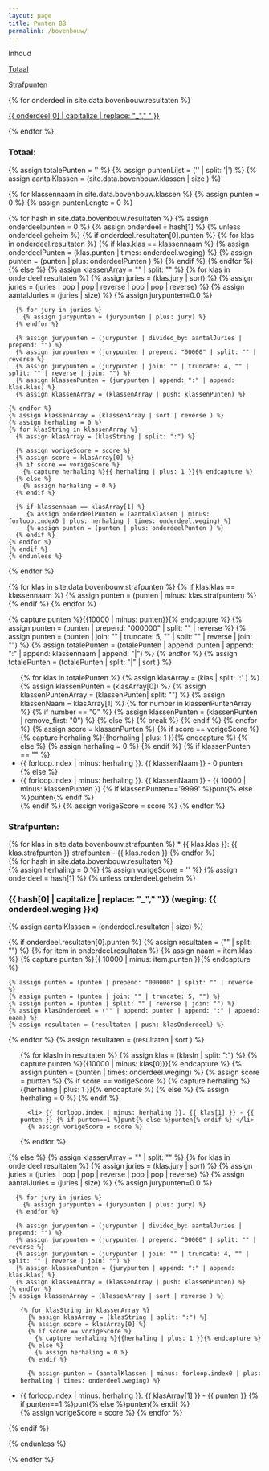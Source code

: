 ```yaml
---
layout: page
title: Punten BB
permalink: /bovenbouw/
---
```

<div class="inhoud">
<div class="kopje">Inhoud</div>
<p><a href="#Totaal">Totaal</a></p>
<p><a href="#Strafpunten">Strafpunten</a></p>
{% for onderdeel in site.data.bovenbouw.resultaten %}
<p><a href="#{{ onderdeel[0] | capitalize }}">{{ onderdeel[0] | capitalize | replace: "_"," " }}</a></p>
{% endfor %}
</div>

<h3><span id="Totaal">Totaal:</span></h3>
{% assign totalePunten = '' %}
{% assign puntenLijst = ('' | split: '|') %}
{% assign aantalKlassen = (site.data.bovenbouw.klassen | size ) %}

{% for klassennaam in site.data.bovenbouw.klassen %}
  {% assign punten = 0 %}
  {% assign puntenLengte = 0 %}

  {% for hash in site.data.bovenbouw.resultaten %}
  {% assign onderdeelpunten = 0 %}
  {% assign onderdeel = hash[1] %}
  {% unless onderdeel.geheim %}
  {% if onderdeel.resultaten[0].punten %}
    {% for klas in onderdeel.resultaten %}
	  {% if klas.klas == klassennaam %}
        {% assign onderdeelPunten = (klas.punten | times: onderdeel.weging) %}
        {% assign punten = (punten | plus: onderdeelPunten ) %}
      {% endif %}
    {% endfor %}
  {% else %}
    {% assign klassenArray = "" | split: "" %}
    {% for klas in onderdeel.resultaten %}
      {% assign juries = (klas.jury | sort) %}
      {% assign juries = (juries | pop | pop | reverse | pop | pop | reverse) %}
      {% assign aantalJuries = (juries | size) %}
      {% assign jurypunten=0.0 %}

      {% for jury in juries %}
        {% assign jurypunten = (jurypunten | plus: jury) %}
      {% endfor %}

      {% assign jurypunten = (jurypunten | divided_by: aantalJuries | prepend: "") %}
      {% assign jurypunten = (jurypunten | prepend: "00000" | split: "" | reverse %}
      {% assign jurypunten = (jurypunten | join: "" | truncate: 4, "" | split: "" | reverse | join: "") %}
      {% assign klassenPunten = (jurypunten | append: ":" | append: klas.klas) %}
      {% assign klassenArray = (klassenArray | push: klassenPunten) %}

    {% endfor %}
    {% assign klassenArray = (klassenArray | sort | reverse ) %}
    {% assign herhaling = 0 %}
    {% for klasString in klassenArray %}
      {% assign klasArray = (klasString | split: ":") %}

      {% assign vorigeScore = score %}
      {% assign score = klasArray[0] %}
      {% if score == vorigeScore %}
        {% capture herhaling %}{{ herhaling | plus: 1 }}{% endcapture %}
      {% else %}
        {% assign herhaling = 0 %}
      {% endif %}

      {% if klassennaam == klasArray[1] %}
         {% assign onderdeelPunten = (aantalKlassen | minus: forloop.index0 | plus: herhaling | times: onderdeel.weging) %}
         {% assign punten = (punten | plus: onderdeelPunten ) %}
      {% endif %}
    {% endfor %}
    {% endif %}
	{% endunless %}
  {% endfor %}

  {% for klas in site.data.bovenbouw.strafpunten %}
      {% if klas.klas == klassennaam %}
        {% assign punten = (punten | minus: klas.strafpunten) %}
      {% endif %}
  {% endfor %}

  {% capture punten %}{{10000 | minus: punten}}{% endcapture %}
  {% assign punten = (punten | prepend: "000000" | split: "" | reverse %}
  {% assign punten = (punten | join: "" | truncate: 5, "" | split: "" | reverse | join: "") %}
  {% assign totalePunten = (totalePunten | append: punten | append: ":" | append: klassennaam | append: "|") %}
{% endfor %}
{% assign totalePunten = (totalePunten | split: "|" | sort ) %}

<ul>
{% for klas in totalePunten %}
  {% assign klasArray = (klas | split: ':' ) %}
  {% assign klassenPunten = (klasArray[0]) %}
  {% assign klassenPuntenArray = (klassenPunten| split: "") %}
  {% assign klassenNaam = klasArray[1] %}
  {% for number in klassenPuntenArray %}
    {% if number == "0" %}
	   {% assign klassenPunten = (klassenPunten | remove_first: "0") %}
	{% else %}
	   {% break %}
	{% endif %}
  {% endfor %}
  {% assign score = klassenPunten %}
  {% if score == vorigeScore %}
    {% capture herhaling %}{{herhaling | plus: 1 }}{% endcapture %}
  {% else %}
    {% assign herhaling = 0 %}
  {% endif %}
  {% if klassenPunten == "" %}
  <li> {{ forloop.index | minus: herhaling }}. {{ klassenNaam }} - 0 punten </li>
  {% else %}
  <li> {{ forloop.index | minus: herhaling }}. {{ klassenNaam }} - {{ 10000 | minus: klassenPunten }} {% if klassenPunten=='9999' %}punt{% else %}punten{% endif %} </li>
  {% endif %}
  {% assign vorigeScore = score %}
{% endfor %}
</ul>

<h3><span id="Strafpunten">Strafpunten:</span></h3>
{% for klas in site.data.bovenbouw.strafpunten %}
  * {{ klas.klas }}: {{ klas.strafpunten }} strafpunten - {{ klas.reden }}
{% endfor %}

<div class="kolommen">
{% for hash in site.data.bovenbouw.resultaten %}
<div class="blok">
  {% assign herhaling = 0 %}
  {% assign vorigeScore = '' %}
  {% assign onderdeel = hash[1] %}
  {% unless onderdeel.geheim %}

  <h3><span id="{{hash[0] | capitalize}}">{{ hash[0] | capitalize | replace: "_"," "}}</span> (weging: {{ onderdeel.weging }}x)</h3>
  {% assign aantalKlassen = (onderdeel.resultaten | size) %}

  {% if onderdeel.resultaten[0].punten %}
  {% assign resultaten = ("" | split: "") %}
  {% for item in onderdeel.resultaten %}
    {% assign naam = item.klas %}
    {% capture punten %}{{ 10000 | minus: item.punten }}{% endcapture %}

    {% assign punten = (punten | prepend: "000000" | split: "" | reverse %}
    {% assign punten = (punten | join: "" | truncate: 5, "") %}
    {% assign punten = (punten | split: "" | reverse | join: "") %}
    {% assign klasOnderdeel = ("" | append: punten | append: ":" | append: naam) %}
    {% assign resultaten = (resultaten | push: klasOnderdeel) %}
  {% endfor %}
  {% assign resultaten = (resultaten | sort ) %}

  <ul>
  {% for klasIn in resultaten %}
      {% assign klas = (klasIn | split: ":") %}
      {% capture punten %}{{10000 | minus: klas[0]}}{% endcapture %}
      {% assign punten = (punten | times: onderdeel.weging) %}
      {% assign score = punten %}
      {% if score == vorigeScore %}
        {% capture herhaling %}{{herhaling | plus: 1 }}{% endcapture %}
      {% else %}
        {% assign herhaling = 0 %}
      {% endif %}

      <li> {{ forloop.index | minus: herhaling }}. {{ klas[1] }} - {{ punten }} {% if punten==1 %}punt{% else %}punten{% endif %} </li>
      {% assign vorigeScore = score %}
  {% endfor %}
  </ul>

  {% else %}
    {% assign klassenArray = "" | split: "" %}
    {% for klas in onderdeel.resultaten %}
      {% assign juries = (klas.jury | sort) %}
      {% assign juries = (juries | pop | pop | reverse | pop | pop | reverse) %}
      {% assign aantalJuries = (juries | size) %}
      {% assign jurypunten=0.0 %}

      {% for jury in juries %}
        {% assign jurypunten = (jurypunten | plus: jury) %}
      {% endfor %}

      {% assign jurypunten = (jurypunten | divided_by: aantalJuries | prepend: "") %}
      {% assign jurypunten = (jurypunten | prepend: "00000" | split: "" | reverse %}
      {% assign jurypunten = (jurypunten | join: "" | truncate: 4, "" | split: "" | reverse | join: "") %}
      {% assign klassenPunten = (jurypunten | append: ":" | append: klas.klas) %}
      {% assign klassenArray = (klassenArray | push: klassenPunten) %}
    {% endfor %}
    {% assign klassenArray = (klassenArray | sort | reverse ) %}
<ul>

    {% for klasString in klassenArray %}
      {% assign klasArray = (klasString | split: ":") %}
      {% assign score = klasArray[0] %}
      {% if score == vorigeScore %}
        {% capture herhaling %}{{herhaling | plus: 1 }}{% endcapture %}
      {% else %}
        {% assign herhaling = 0 %}
      {% endif %}

      {% assign punten = (aantalKlassen | minus: forloop.index0 | plus: herhaling | times: onderdeel.weging) %}
<li>{{ forloop.index | minus: herhaling }}. {{ klasArray[1] }} - {{ punten }} {% if punten==1 %}punt{% else %}punten{% endif %} </li>
      {% assign vorigeScore = score %}
    {% endfor %}
</ul>

  {% endif %}

  {% endunless %}
</div>
{% endfor %}
</div>
